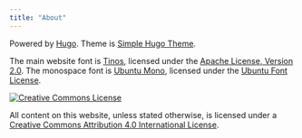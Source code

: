 ```yaml
---
title: "About"
---
```


Powered by [Hugo](https://gohugo.io).
Theme is [Simple Hugo Theme](https://github.com/Xzya/simple-hugo-theme).

<!--
The favicon was [generated](https://favicon.io/favicon-generator/) using
the [Crimson Pro](https://github.com/Fonthausen/CrimsonPro) font, licensed
under the [SIL Open Font License 1.1](https://scripts.sil.org/OFL).
-->

The main website font is [Tinos](https://fonts.google.com/specimen/Tinos),
licensed under
the [Apache License, Version 2.0](http://www.apache.org/licenses/LICENSE-2.0).
The monospace font is [Ubuntu Mono](https://design.ubuntu.com/font/),
licensed under the [Ubuntu Font License](https://ubuntu.com/legal/font-licence).

[![Creative Commons License][license-img]][license]

All content on this website, unless stated otherwise, is licensed under a
[Creative Commons Attribution 4.0 International License][license].


[license]: https://creativecommons.org/licenses/by/4.0/

[license-img]: https://i.creativecommons.org/l/by/4.0/88x31.png
